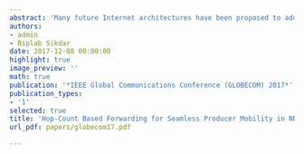 ```yaml
---
abstract: 'Many future Internet architectures have been proposed to address issues like increasing traffic, mobility, efficient content dissemination and Named Data Networks (NDN) is emerging as one of the fundamental designs. With the ever-growing mobile data traffic, providing user-mobility has become a necessity. While consumer mobility is implicitly handled in NDN, producer mobility is still of one the main challenges. In this paper we propose a hop-count based forwarding strategy to support seamless producer mobility. The key idea of this strategy is: the router makes a decision based on the number of hops traveled by the interest whether to forward the interest using Forwarding Information Base (FIB) entries or broadcast it. The intuition behind this strategy being two-fold: spatial locality of producer and data packets follow the reverse path of interests in NDN. Using simulations, we evaluate the performance of our proposed approach and compare it with Neighbor Aware Interest Forwarding. We demonstrate that our proposed strategy achieves better throughput in terms of number of interests served while reducing the overall traffic generated.'
authors:
- admin
- Biplab Sikdar
date: 2017-12-08 00:00:00
highlight: true
image_preview: ''
math: true
publication: '*IEEE Global Communications Conference (GLOBECOM) 2017*'
publication_types:
- '1'
selected: true
title: 'Hop-Count Based Forwarding for Seamless Producer Mobility in NDN'
url_pdf: papers/globecom17.pdf

---
```

